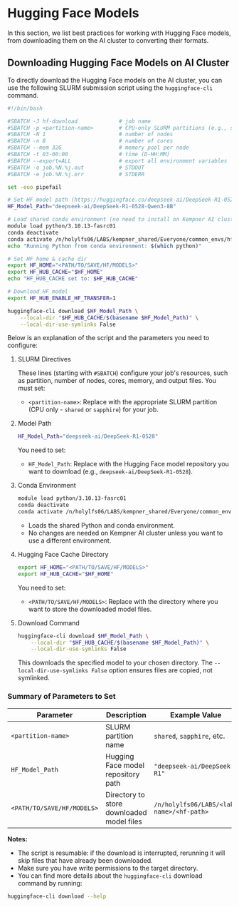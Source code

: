 # Hugging Face Models

In this section, we list best practices for working with Hugging Face models, from downloading them on the AI cluster to converting their formats.

## Downloading Hugging Face Models on AI Cluster

To directly download the Hugging Face models on the AI cluster, you can use the following SLURM submission script using the `huggingface-cli` command.

```bash
#!/bin/bash

#SBATCH -J hf-download             # job name
#SBATCH -p <partition-name>        # CPU-only SLURM partitions (e.g., shared or sapphire)
#SBATCH -N 1                       # number of nodes
#SBATCH -n 8                       # number of cores
#SBATCH --mem 32G                  # memory pool per node
#SBATCH -t 03-00:00                # time (D-HH:MM)
#SBATCH --export=ALL               # export all environment variables
#SBATCH -o job.%N.%j.out           # STDOUT
#SBATCH -e job.%N.%j.err           # STDERR

set -euo pipefail 

# Set HF model path (https://huggingface.co/deepseek-ai/DeepSeek-R1-0528-Qwen3-8B)
HF_Model_Path="deepseek-ai/DeepSeek-R1-0528-Qwen3-8B"

# Load shared conda environment (no need to install on Kempner AI cluster)
module load python/3.10.13-fasrc01
conda deactivate
conda activate /n/holylfs06/LABS/kempner_shared/Everyone/common_envs/hf_hub
echo "Running Python from conda environment: $(which python)"

# Set HF home & cache dir
export HF_HOME="<PATH/TO/SAVE/HF/MODELS>"
export HF_HUB_CACHE="$HF_HOME"
echo "HF_HUB_CACHE set to: $HF_HUB_CACHE"

# Download HF model
export HF_HUB_ENABLE_HF_TRANSFER=1

huggingface-cli download $HF_Model_Path \
    --local-dir "$HF_HUB_CACHE/$(basename $HF_Model_Path)" \
    --local-dir-use-symlinks False
```

Below is an explanation of the script and the parameters you need to configure:

1. SLURM Directives

    These lines (starting with `#SBATCH`) configure your job's resources, such as partition, number of nodes, cores, memory, and output files. You must set:  

    - `<partition-name>`: Replace with the appropriate SLURM partition (CPU only - `shared` or `sapphire`) for your job.

2. Model Path

   ```bash
   HF_Model_Path="deepseek-ai/DeepSeek-R1-0528"
   ```

    You need to set: 

    - `HF_Model_Path`: Replace with the Hugging Face model repository you want to download (e.g., `deepseek-ai/DeepSeek-R1-0528`).

3. Conda Environment

    ```bash
    module load python/3.10.13-fasrc01
    conda deactivate
    conda activate /n/holylfs06/LABS/kempner_shared/Everyone/common_envs/hf_hub
    ```

    - Loads the shared Python and conda environment.
    - No changes are needed on Kempner AI cluster unless you want to use a different environment.

4. Hugging Face Cache Directory

    ```bash
    export HF_HOME="<PATH/TO/SAVE/HF/MODELS>"
    export HF_HUB_CACHE="$HF_HOME"
    ```

    You need to set:

    - `<PATH/TO/SAVE/HF/MODELS>`: Replace with the directory where you want to store the downloaded model files.

5. Download Command

    ```bash
    huggingface-cli download $HF_Model_Path \
        --local-dir "$HF_HUB_CACHE/$(basename $HF_Model_Path)" \
        --local-dir-use-symlinks False
    ```

    This downloads the specified model to your chosen directory. The `--local-dir-use-symlinks False` option ensures files are copied, not symlinked.


### Summary of Parameters to Set

| Parameter                  | Description                               | Example Value                             |
|----------------------------|-------------------------------------------|-------------------------------------------|
| `<partition-name>`         | SLURM partition name                      | `shared`, `sapphire`, etc.                |
| `HF_Model_Path`            | Hugging Face model repository path        | `"deepseek-ai/DeepSeek-R1"`               |
| `<PATH/TO/SAVE/HF/MODELS>` | Directory to store downloaded model files | `/n/holylfs06/LABS/<lab-name>/<hf-path>`  |

**Notes:**
- The script is resumable: if the download is interrupted, rerunning it will skip files that have already been downloaded.
- Make sure you have write permissions to the target directory.
- You can find more details about the `huggingface-cli` download command by running:

```bash
huggingface-cli download --help
```